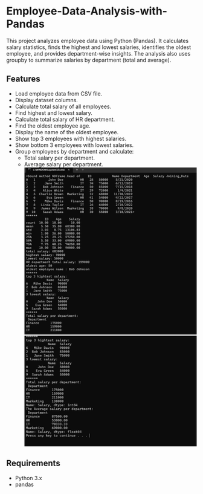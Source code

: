 # Employee-Data-Analysis-with-Pandas
This project analyzes employee data using Python (Pandas).   It calculates salary statistics, finds the highest and lowest salaries, identifies the oldest employee, and provides department-wise insights.   The analysis also uses groupby to summarize salaries by department (total and average).
## Features
- Load employee data from CSV file.  
- Display dataset columns.  
- Calculate total salary of all employees.  
- Find highest and lowest salary.  
- Calculate total salary of HR department.  
- Find the oldest employee age.  
- Display the name of the oldest employee.  
- Show top 3 employees with highest salaries.  
- Show bottom 3 employees with lowest salaries.  
- Group employees by department and calculate:
  - Total salary per department.
  - Average salary per department.
![Output 1](output1.png)
![Output 2](output2.png)
## Requirements
- Python 3.x
- pandas
